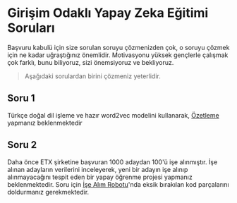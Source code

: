 # Girişim Odaklı Yapay Zeka Eğitimi Soruları


Başvuru kabulü için size sorulan soruyu çözmenizden çok, o soruyu çözmek için ne kadar uğraştığınız önemlidir. Motivasyonu yüksek gençlerle çalışmak çok farklı, bunu biliyoruz, sizi önemsiyoruz ve bekliyoruz.

> Aşağıdaki sorulardan birini çözmeniz yeterlidir.
 
## Soru 1
Türkçe doğal dil işleme ve hazır word2vec modelini kullanarak, [Özetleme](https://github.com/kaveai/girisim-odakli-yapay-zeka-egitimi-2-sorulari/blob/main/Soru1.ipynb) yapmanız beklenmektedir

## Soru 2
Daha önce ETX şirketine başvuran 1000 adaydan 100'ü işe alınmıştır. İşe alınan adayların verilerini inceleyerek, yeni bir adayın işe alınıp alınmayacağını tespit eden bir yapay öğrenme projesi yapmanız beklenmektedir. Soru için [İşe Alım Robotu](https://github.com/kaveai/girisim-odakli-yapay-zeka-egitimi-2-sorulari/blob/main/Soru2.ipynb)'nda eksik bırakılan kod parçalarını doldurmanız gerekmektedir.

